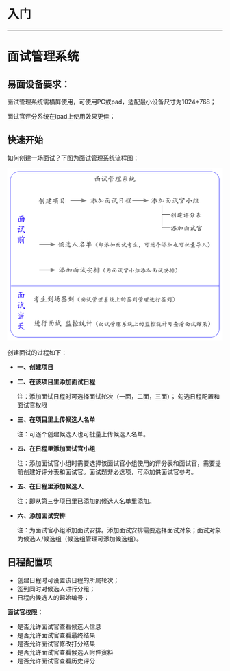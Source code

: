 # 入门 #

----------
# 面试管理系统 #

## 易面设备要求： ##

面试管理系统需横屏使用，可使用PC或pad，适配最小设备尺寸为1024*768；

面试官评分系统在ipad上使用效果更佳；

## 快速开始 ##

如何创建一场面试？下图为面试管理系统流程图：

![PNG](image/liucheng.png)

创建面试的过程如下：

- **一、创建项目**

- **二、在该项目里添加面试日程**

    注：添加面试日程时可选择面试轮次（一面，二面，三面）；
       勾选日程配置和面试官权限

- **三、在项目里上传候选人名单**
    
    注：可逐个创建候选人也可批量上传候选人名单。 

- **四、在日程里添加面试官小组**

    注：添加面试官小组时需要选择该面试官小组使用的评分表和面试官，需要提前创建好评分表和面试官。面试题非必选项，可添加供面试官参考。

- **五、在日程里添加候选人**
    
    注：即从第三步项目里已添加的候选人名单里添加。

- **六、添加面试安排**
    
    注：为面试官小组添加面试安排。添加面试安排需要选择面试对象；面试对象为候选人/候选组（候选组管理可添加候选组）。

## 日程配置项 ##

- 创建日程时可设置该日程的所属轮次；
- 签到同时对候选人进行分组；
- 日程内候选人的起始编号；

**面试官权限：**

- 是否允许面试官查看候选人信息
- 是否允许面试官查看最终结果
- 是否允许面试官修改打分结果
- 是否允许面试官查看候选人附件资料
- 是否允许面试官查看历史评分

